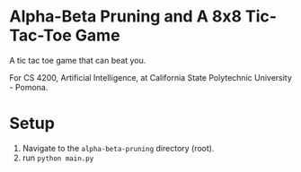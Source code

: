# Alpha-Beta Pruning and A 8x8 Tic-Tac-Toe Game

A tic tac toe game that can beat you. 

For CS 4200, Artificial Intelligence, at California State Polytechnic University - Pomona.

# Setup
1. Navigate to the `alpha-beta-pruning` directory (root). 
2. run `python main.py`